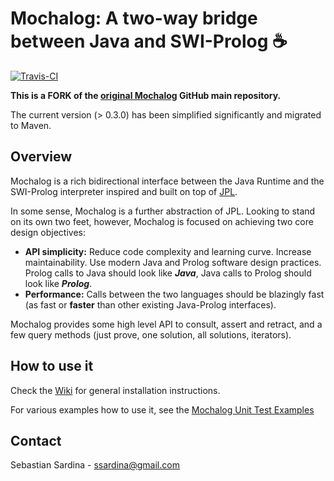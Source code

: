  # Mochalog: A two-way bridge between Java and SWI-Prolog :coffee:

[![Travis-CI](https://img.shields.io/travis/mochalog/mochalog.svg)](https://travis-ci.org/ssardina/mochalog/builds)

**This is a FORK of the [original Mochalog](https://github.com/mochalog/mochalog) GitHub main repository.**

The current version (> 0.3.0) has been simplified significantly and migrated to Maven. 

## Overview

Mochalog is a rich bidirectional interface between the Java Runtime and the SWI-Prolog interpreter inspired and built on top of [JPL](http://jpl7.org/). 

In some sense, Mochalog is a further abstraction of JPL. Looking to stand on its own two feet, however, Mochalog is focused on achieving two core design objectives:

* **API simplicity:** Reduce code complexity and learning curve. Increase maintainability. Use modern Java and Prolog software design practices. Prolog calls to Java should look like ***Java***, Java calls to Prolog should look like ***Prolog***.
* **Performance:** Calls between the two languages should be blazingly fast (as fast or **faster** than other existing Java-Prolog interfaces).


Mochalog provides some high level API to consult, assert and retract, and a few query methods (just prove, one solution, all solutions, iterators). 

## How to use it

Check the [Wiki](https://github.com/ssardina/mochalog/wiki) for general installation instructions.

For various examples how to use it, see the [Mochalog Unit Test Examples](src/test/java/io/mochalog/bridge/MochaTest.java) 
        
        
                
## Contact

Sebastian Sardina - ssardina@gmail.com
